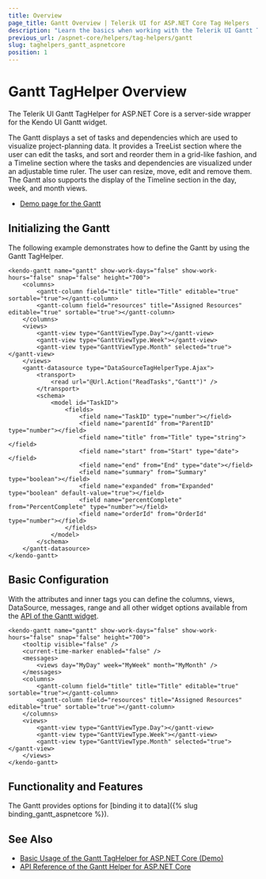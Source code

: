 ```yaml
---
title: Overview
page_title: Gantt Overview | Telerik UI for ASP.NET Core Tag Helpers
description: "Learn the basics when working with the Telerik UI Gantt TagHelper for ASP.NET Core (MVC 6 or ASP.NET Core MVC)."
previous_url: /aspnet-core/helpers/tag-helpers/gantt
slug: taghelpers_gantt_aspnetcore
position: 1
---
```


# Gantt TagHelper Overview

The Telerik UI Gantt TagHelper for ASP.NET Core is a server-side wrapper for the Kendo UI Gantt widget.

The Gantt displays a set of tasks and dependencies which are used to visualize project-planning data. It provides a TreeList section where the user can edit the tasks, and sort and reorder them in a grid-like fashion, and a Timeline section where the tasks and dependencies are visualized under an adjustable time ruler. The user can resize, move, edit and remove them. The Gantt also supports the display of the Timeline section in the day, week, and month views.

* [Demo page for the Gantt](https://demos.telerik.com/aspnet-core/gantt/tag-helper)

## Initializing the Gantt

The following example demonstrates how to define the Gantt by using the Gantt TagHelper.

    <kendo-gantt name="gantt" show-work-days="false" show-work-hours="false" snap="false" height="700">
        <columns>
            <gantt-column field="title" title="Title" editable="true" sortable="true"></gantt-column>
            <gantt-column field="resources" title="Assigned Resources" editable="true" sortable="true"></gantt-column>
        </columns>
        <views>
            <gantt-view type="GanttViewType.Day"></gantt-view>
            <gantt-view type="GanttViewType.Week"></gantt-view>
            <gantt-view type="GanttViewType.Month" selected="true"></gantt-view>
        </views>
        <gantt-datasource type="DataSourceTagHelperType.Ajax">
            <transport>
                <read url="@Url.Action("ReadTasks","Gantt")" />
            </transport>
            <schema>
                <model id="TaskID">
                    <fields>
                        <field name="TaskID" type="number"></field>
                        <field name="parentId" from="ParentID" type="number"></field>
                        <field name="title" from="Title" type="string"></field>
                        <field name="start" from="Start" type="date"></field>
                        <field name="end" from="End" type="date"></field>
                        <field name="summary" from="Summary" type="boolean"></field>
                        <field name="expanded" from="Expanded" type="boolean" default-value="true"></field>
                        <field name="percentComplete" from="PercentComplete" type="number"></field>
                        <field name="orderId" from="OrderId" type="number"></field>
                    </fields>
                </model>
            </schema>
        </gantt-datasource>
    </kendo-gantt>

## Basic Configuration

With the attributes and inner tags you can define the columns, views, DataSource, messages, range and all other widget options available from the [API of the Gantt widget](https://docs.telerik.com/kendo-ui/api/javascript/ui/gantt).

    <kendo-gantt name="gantt" show-work-days="false" show-work-hours="false" snap="false" height="700">
        <tooltip visible="false" />
        <current-time-marker enabled="false" />
        <messages>
            <views day="MyDay" week="MyWeek" month="MyMonth" />
        </messages>
        <columns>
            <gantt-column field="title" title="Title" editable="true" sortable="true"></gantt-column>
            <gantt-column field="resources" title="Assigned Resources" editable="true" sortable="true"></gantt-column>
        </columns>
        <views>
            <gantt-view type="GanttViewType.Day"></gantt-view>
            <gantt-view type="GanttViewType.Week"></gantt-view>
            <gantt-view type="GanttViewType.Month" selected="true"></gantt-view>
        </views>
    </kendo-gantt>

## Functionality and Features

The Gantt provides options for [binding it to data]({% slug binding_gantt_aspnetcore %}).

## See Also

* [Basic Usage of the Gantt TagHelper for ASP.NET Core (Demo)](https://demos.telerik.com/aspnet-core/gantt/tag-helper)
* [API Reference of the Gantt Helper for ASP.NET Core](/api/gantt)
